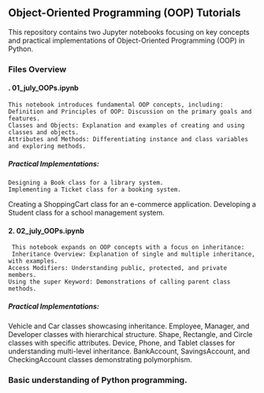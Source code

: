 ## Object-Oriented Programming (OOP) Tutorials
This repository contains two Jupyter notebooks focusing on key concepts and practical implementations of Object-Oriented Programming (OOP) in Python.

### Files Overview
#### . 01_july_OOPs.ipynb
    This notebook introduces fundamental OOP concepts, including:
    Definition and Principles of OOP: Discussion on the primary goals and features.
    Classes and Objects: Explanation and examples of creating and using classes and objects.
    Attributes and Methods: Differentiating instance and class variables and exploring methods.
    
 ##### Practical Implementations:
    Designing a Book class for a library system.
    Implementing a Ticket class for a booking system.
   Creating a ShoppingCart class for an e-commerce application.
   Developing a Student class for a school management system.

#### 2. 02_july_OOPs.ipynb
     This notebook expands on OOP concepts with a focus on inheritance:
     Inheritance Overview: Explanation of single and multiple inheritance, with examples.
    Access Modifiers: Understanding public, protected, and private members.
    Using the super Keyword: Demonstrations of calling parent class methods.
 
 ##### Practical Implementations:
   Vehicle and Car classes showcasing inheritance.
   Employee, Manager, and Developer classes with hierarchical structure.
   Shape, Rectangle, and Circle classes with specific attributes.
  Device, Phone, and Tablet classes for understanding multi-level inheritance.
  BankAccount, SavingsAccount, and CheckingAccount classes demonstrating polymorphism.



### Basic understanding of Python programming.
